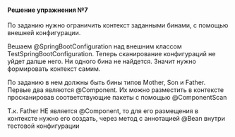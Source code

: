 ﻿#### Решение упражнения №7
По заданию нужно ограничить контекст заданными бинами, с помощью внешней конфигурации. 

Вешаем @SpringBootConfiguration над внешним классом TestSpringBootConfiguration. 
Теперь сканирование конфигураций не уйдет далше него. Ни одного бина не найдется.
Значит нужно формировать контекст самим. 

По заданию в нем должны быть бины типов Mother, Son и Father. Первые два являются @Component.
Их можно разместить в контексте просканировав соответствующие пакеты с помощью @ComponentScan
  
Т.к. Father НЕ является @Component, то для его размещения в контексте нужно его создать, 
через метод с аннотацией @Bean внутри тестовой конфигурации